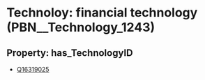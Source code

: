 # Technoloy: __financial technology__ (PBN__Technology_1243)

## Property: has_TechnologyID

* [Q16319025](Q16319025)

